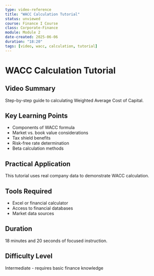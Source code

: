 ```yaml
---
type: video-reference
title: "WACC Calculation Tutorial"
status: unviewed
course: Finance I Course
class: Corporate-Finance
module: Module 2
date-created: 2025-06-06
duration: "18:20"
tags: [video, wacc, calculation, tutorial]
---
```


# WACC Calculation Tutorial

## Video Summary

Step-by-step guide to calculating Weighted Average Cost of Capital.

## Key Learning Points

- Components of WACC formula
- Market vs. book value considerations
- Tax shield benefits
- Risk-free rate determination
- Beta calculation methods

## Practical Application

This tutorial uses real company data to demonstrate WACC calculation.

## Tools Required

- Excel or financial calculator
- Access to financial databases
- Market data sources

## Duration

18 minutes and 20 seconds of focused instruction.

## Difficulty Level

Intermediate - requires basic finance knowledge

